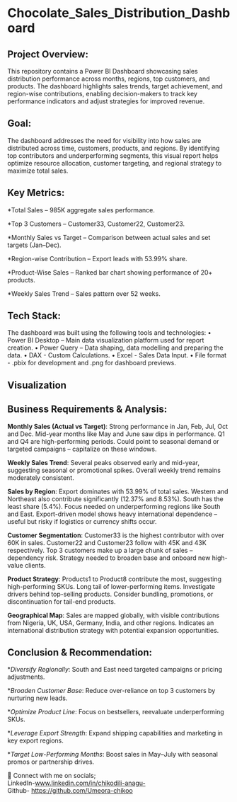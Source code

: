 # Chocolate_Sales_Distribution_Dashboard
## Project Overview:
This repository contains a Power BI Dashboard showcasing sales distribution performance across months, regions, top customers, and products. The dashboard highlights sales trends, target achievement, and region-wise contributions, enabling decision-makers to track key performance indicators and adjust strategies for improved revenue.

## Goal:
The dashboard addresses the need for visibility into how sales are distributed across time, customers, products, and regions. By identifying top contributors and underperforming segments, this visual report helps optimize resource allocation, customer targeting, and regional strategy to maximize total sales.

## Key Metrics:
*Total Sales – 985K aggregate sales performance.

*Top 3 Customers – Customer33, Customer22, Customer23.

*Monthly Sales vs Target – Comparison between actual sales and set targets (Jan–Dec).

*Region-wise Contribution – Export leads with 53.99% share.

*Product-Wise Sales – Ranked bar chart showing performance of 20+ products.

*Weekly Sales Trend – Sales pattern over 52 weeks.

## Tech Stack:
The dashboard was built using the following tools and technologies:
• Power BI Desktop – Main data visualization platform used for report creation.
• Power Query – Data shaping, data modelling and preparing the data.
• DAX - Custom Calculations.
• Excel - Sales Data Input.
• File format - .pbix for development and .png for dashboard previews.

## Visualization



## Business Requirements & Analysis:
**Monthly Sales (Actual vs Target)**: Strong performance in Jan, Feb, Jul, Oct and Dec. Mid-year months like May and June saw dips in performance. Q1 and Q4 are high-performing periods. Could point to seasonal demand or targeted campaigns – capitalize on these windows.

**Weekly Sales Trend**: Several peaks observed early and mid-year, suggesting seasonal or promotional spikes. Overall weekly trend remains moderately consistent.

**Sales by Region**: Export dominates with 53.99% of total sales. Western and Northeast also contribute significantly (12.37% and 8.53%). South has the least share (5.4%).
Focus needed on underperforming regions like South and East. Export-driven model shows heavy international dependence – useful but risky if logistics or currency shifts occur.

**Customer Segmentation**: Customer33 is the highest contributor with over 60K in sales. Customer22 and Customer23 follow with 45K and 43K respectively. 
Top 3 customers make up a large chunk of sales – dependency risk. Strategy needed to broaden base and onboard new high-value clients.

 **Product Strategy**: Products1 to Product8 contribute the most, suggesting high-performing SKUs. Long tail of lower-performing items.
Investigate drivers behind top-selling products. Consider bundling, promotions, or discontinuation for tail-end products.

**Geographical Map**: Sales are mapped globally, with visible contributions from Nigeria, UK, USA, Germany, India, and other regions. Indicates an international distribution strategy with potential expansion opportunities.

## Conclusion & Recommendation:
**Diversify Regionally*: South and East need targeted campaigns or pricing adjustments.

**Broaden Customer Base*: Reduce over-reliance on top 3 customers by nurturing new leads.

**Optimize Product Line*: Focus on bestsellers, reevaluate underperforming SKUs.

**Leverage Export Strength*: Expand shipping capabilities and marketing in key export regions.

**Target Low-Performing Months*: Boost sales in May–July with seasonal promos or partnership drives.


🚀 Connect with me on socials;                                
LinkedIn-www.linkedin.com/in/chikodili-anagu-                                                     
Github- https://github.com/Umeora-chikoo
